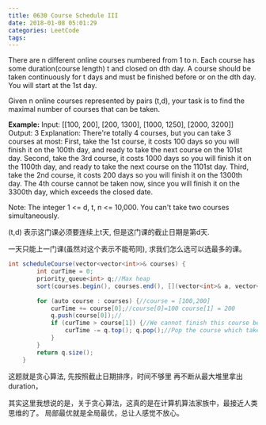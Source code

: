 ```yaml
---
title: 0630 Course Schedule III
date: 2018-01-08 05:01:29
categories: LeetCode
tags:
---
```


There are n different online courses numbered from 1 to n. Each course has some duration(course length) t and closed on dth day. A course should be taken continuously for t days and must be finished before or on the dth day. You will start at the 1st day.

Given n online courses represented by pairs (t,d), your task is to find the maximal number of courses that can be taken.

**Example:**
Input: [[100, 200], [200, 1300], [1000, 1250], [2000, 3200]]
Output: 3
Explanation: 
There're totally 4 courses, but you can take 3 courses at most:
First, take the 1st course, it costs 100 days so you will finish it on the 100th day, and ready to take the next course on the 101st day.
Second, take the 3rd course, it costs 1000 days so you will finish it on the 1100th day, and ready to take the next course on the 1101st day. 
Third, take the 2nd course, it costs 200 days so you will finish it on the 1300th day. 
The 4th course cannot be taken now, since you will finish it on the 3300th day, which exceeds the closed date.

Note:
The integer 1 <= d, t, n <= 10,000.
You can't take two courses simultaneously.

(t,d) 表示这门课必须要连续上t天, 但是这门课的截止日期是第d天.

一天只能上一门课(虽然对这个表示不能苟同), 求我们怎么选可以选最多的课。

```java
int scheduleCourse(vector<vector<int>>& courses) {
        int curTime = 0;
        priority_queue<int> q;//Max heap
        sort(courses.begin(), courses.end(), [](vector<int>& a, vector<int>& b) {return a[1] < b[1];});
      
        for (auto course : courses) {//course = [100,200]
            curTime += course[0];//course[0]=100 course[1] = 200
            q.push(course[0]);//
            if (curTime > course[1]) {//We cannot finish this course before deadline
                curTime -= q.top(); q.pop();//Pop the course which take most time
            }
        }
        return q.size();
    }
```
  

这题就是贪心算法, 先按照截止日期排序，时间不够里 再不断从最大堆里拿出 duration，

其实这里我想说的是，关于贪心算法，这真的是在计算机算法家族中，最接近人类思维的了。 局部最优就是全局最优，总让人感觉不放心。
